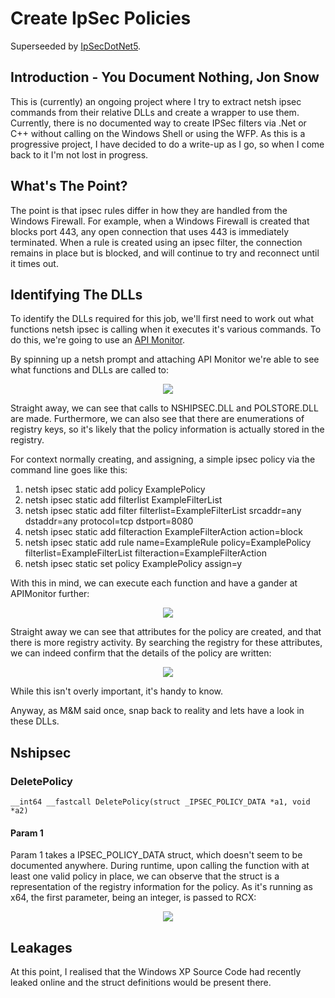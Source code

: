 # Create IpSec Policies
Superseeded by [IpSecDotNet5](https://github.com/Evulpes/IPSecDotNet5).
## Introduction - You Document Nothing, Jon Snow
This is (currently) an ongoing project where I try to extract netsh ipsec commands from their relative DLLs and create a wrapper to use them. Currently, there is no documented way to create IPSec filters via .Net or C++ without calling on the Windows Shell or using the WFP. 
As this is a progressive project, I have decided to do a write-up as I go, so when I come back to it I'm not lost in progress.
## What's The Point?
The point is that ipsec rules differ in how they are handled from the Windows Firewall. For example, when a Windows Firewall is created that blocks port 443, any open connection that uses 443 is immediately terminated. When a rule is created using an ipsec filter, the connection remains in place but is blocked, and will continue to try and reconnect until it times out.
## Identifying The DLLs
To identify the DLLs required for this job, we'll first need to work out what functions netsh ipsec is calling when it executes it's various commands. To do this, we're going to use an [API Monitor](http://www.rohitab.com/apimonitor).

By spinning up a netsh prompt and attaching API Monitor we're able to see what functions and DLLs are called to:
<p align="center">
  <img src="https://i.imgur.com/k4DCtwE.png"/>
</p>

Straight away, we can see that calls to NSHIPSEC.DLL and POLSTORE.DLL are made. Furthermore, we can also see that there are enumerations of registry keys, so it's likely that the policy information is actually stored in the registry.

For context normally creating, and assigning, a simple ipsec policy via the command line goes like this:
1. netsh ipsec static add policy ExamplePolicy
2. netsh ipsec static add filterlist ExampleFilterList
3. netsh ipsec static add filter filterlist=ExampleFilterList srcaddr=any dstaddr=any protocol=tcp dstport=8080
4. netsh ipsec static add filteraction ExampleFilterAction action=block
5. netsh ipsec static add rule name=ExampleRule policy=ExamplePolicy filterlist=ExampleFilterList filteraction=ExampleFilterAction
6. netsh ipsec static set policy ExamplePolicy assign=y

With this in mind, we can execute each function and have a gander at APIMonitor further:
<p align="center">
  <img src="https://i.imgur.com/7ijDcqU.png"/>
</p>

Straight away we can see that attributes for the policy are created, and that there is more registry activity. By searching the registry for these attributes, we can indeed confirm that the details of the policy are written:

<p align="center">
  <img src="https://i.imgur.com/4H1tXAi.png"/>
</p>

While this isn't overly important, it's handy to know.

Anyway, as M&M said once, snap back to reality and lets have a look in these DLLs.

## Nshipsec
### DeletePolicy
```
__int64 __fastcall DeletePolicy(struct _IPSEC_POLICY_DATA *a1, void *a2)
```
#### Param 1
Param 1 takes a IPSEC_POLICY_DATA struct, which doesn't seem to be documented anywhere. During runtime, upon calling the function with at least one valid policy in place, we can observe that the struct is a representation of the registry information for the policy.
As it's running as x64, the first parameter, being an integer, is passed to RCX:

<p align="center">
  <img src="https://i.imgur.com/m4teMNm.png"/>
</p>

## Leakages
At this point, I realised that the Windows XP Source Code had recently leaked online and the struct definitions would be present there.
